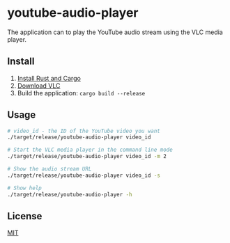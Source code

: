 # youtube-audio-player

The application can to play the YouTube audio stream using the VLC media player.

## Install

1. [Install Rust and Cargo](https://doc.rust-lang.org/cargo/getting-started/installation.html)
2. [Download VLC](https://www.videolan.org/vlc/)
3. Build the application: `cargo build --release`

## Usage

```sh
# video_id - the ID of the YouTube video you want
./target/release/youtube-audio-player video_id

# Start the VLC media player in the command line mode
./target/release/youtube-audio-player video_id -m 2

# Show the audio stream URL
./target/release/youtube-audio-player video_id -s

# Show help
./target/release/youtube-audio-player -h
```

## License

[MIT](LICENSE)
